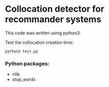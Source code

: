 # Collocation detector for recommander systems

This code was written using python3.

Test the collocation creation time:

`python3 test.py`


### Python packages:
* nltk
* stop_words





